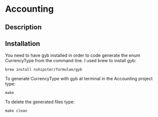 # Accounting

## Description


## Installation

You need to have gyb installed in order to code generate the enum CurrencyType from the command line.  I used brew to install gyb:
    
    brew install nshipster/formulae/gyb

To generate CurrencyType with gyb at terminal in the Accounting project type:
    
    make

To delete the generated files type:
    
    make clean
